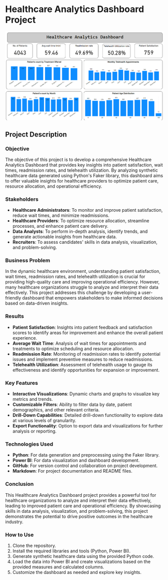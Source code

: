 # Healthcare Analytics Dashboard Project
![Healthcare Dashboard](screenshot.png)

## Project Description

### Objective

The objective of this project is to develop a comprehensive Healthcare Analytics Dashboard that provides key insights into patient satisfaction, wait times, readmission rates, and telehealth utilization. By analyzing synthetic healthcare data generated using Python's Faker library, this dashboard aims to offer valuable insights for healthcare providers to optimize patient care, resource allocation, and operational efficiency.

### Stakeholders

- **Healthcare Administrators**: To monitor and improve patient satisfaction, reduce wait times, and minimize readmissions.
- **Healthcare Providers**: To optimize resource allocation, streamline processes, and enhance patient care delivery.
- **Data Analysts**: To perform in-depth analysis, identify trends, and generate actionable insights from healthcare data.
- **Recruiters**: To assess candidates' skills in data analysis, visualization, and problem-solving.

### Business Problem

In the dynamic healthcare environment, understanding patient satisfaction, wait times, readmission rates, and telehealth utilization is crucial for providing high-quality care and improving operational efficiency. However, many healthcare organizations struggle to analyze and interpret their data effectively. This project addresses this challenge by developing a user-friendly dashboard that empowers stakeholders to make informed decisions based on data-driven insights.

### Results

- **Patient Satisfaction**: Insights into patient feedback and satisfaction scores to identify areas for improvement and enhance the overall patient experience.
- **Average Wait Time**: Analysis of wait times for appointments and treatments to optimize scheduling and resource allocation.
- **Readmission Rate**: Monitoring of readmission rates to identify potential issues and implement preventive measures to reduce readmissions.
- **Telehealth Utilization**: Assessment of telehealth usage to gauge its effectiveness and identify opportunities for expansion or improvement.

### Key Features

- **Interactive Visualizations**: Dynamic charts and graphs to visualize key metrics and trends.
- **Customizable Filters**: Ability to filter data by date, patient demographics, and other relevant criteria.
- **Drill-Down Capabilities**: Detailed drill-down functionality to explore data at various levels of granularity.
- **Export Functionality**: Option to export data and visualizations for further analysis or reporting.

### Technologies Used

- **Python**: For data generation and preprocessing using the Faker library.
- **Power BI**: For data visualization and dashboard development.
- **GitHub**: For version control and collaboration on project development.
- **Markdown**: For project documentation and README files.

### Conclusion

This Healthcare Analytics Dashboard project provides a powerful tool for healthcare organizations to analyze and interpret their data effectively, leading to improved patient care and operational efficiency. By showcasing skills in data analysis, visualization, and problem-solving, this project demonstrates the potential to drive positive outcomes in the healthcare industry.

### How to Use

1. Clone the repository.
2. Install the required libraries and tools (Python, Power BI).
3. Generate synthetic healthcare data using the provided Python code.
4. Load the data into Power BI and create visualizations based on the provided measures and calculated columns.
5. Customize the dashboard as needed and explore key insights.




